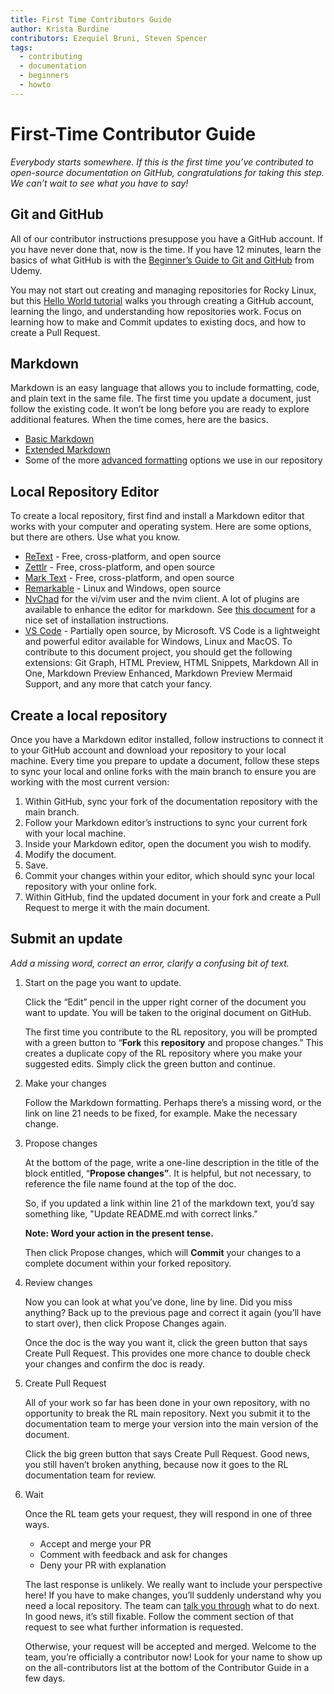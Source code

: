 ```yaml
---
title: First Time Contributors Guide
author: Krista Burdine
contributors: Ezequiel Bruni, Steven Spencer
tags:
  - contributing
  - documentation
  - beginners
  - howto
---
```


# First-Time Contributor Guide

_Everybody starts somewhere. If this is the first time you’ve contributed to open-source documentation on GitHub, congratulations for taking this step. We can’t wait to see what you have to say!_

## Git and GitHub

All of our contributor instructions presuppose you have a GitHub account. If you have never done that, now is the time. If you have 12 minutes, learn the basics of what GitHub is with the [Beginner’s Guide to Git and GitHub](https://www.udacity.com/blog/2015/06/a-beginners-git-github-tutorial.html) from Udemy.

You may not start out creating and managing repositories for Rocky Linux, but this [Hello World tutorial](https://docs.github.com/en/get-started/quickstart/hello-world) walks you through creating a GitHub account, learning the lingo, and understanding how repositories work. Focus on learning how to make and Commit updates to existing docs, and how to create a Pull Request.

## Markdown

Markdown is an easy language that allows you to include formatting, code, and plain text in the same file. The first time you update a document, just follow the existing code. It won’t be long before you are ready to explore additional features. When the time comes, here are the basics.

* [Basic Markdown](https://www.markdownguide.org/basic-syntax#code)
* [Extended Markdown](https://www.markdownguide.org/extended-syntax/#fenced-code-blocks)
* Some of the more [advanced formatting](https://docs.rockylinux.org/guides/contribute/rockydocs_formatting/) options we use in our repository

## Local Repository Editor

To create a local repository, first find and install a Markdown editor that works with your computer and operating system. Here are some options, but there are others. Use what you know.

* [ReText](https://github.com/retext-project/retext) - Free, cross-platform, and open source
* [Zettlr](https://www.zettlr.com/) - Free, cross-platform, and open source
* [Mark Text](https://github.com/marktext/marktext) - Free, cross-platform, and open source
* [Remarkable](https://remarkableapp.github.io/) - Linux and Windows, open source
* [NvChad](https://nvchad.com/) for the vi/vim user and the nvim client. A lot of plugins are available to enhance the editor for markdown. See [this document](https://docs.rockylinux.org/books/nvchad/) for a nice set of installation instructions.
* [VS Code](https://code.visualstudio.com/) - Partially open source, by Microsoft. VS Code is a lightweight and powerful editor available for Windows, Linux and MacOS. To contribute to this document project, you should get the following extensions: Git Graph, HTML Preview, HTML Snippets, Markdown All in One, Markdown Preview Enhanced, Markdown Preview Mermaid Support, and any more that catch your fancy.

## Create a local repository

Once you have a Markdown editor installed, follow instructions to connect it to your GitHub account and download your repository to your local machine. Every time you prepare to update a document, follow these steps to sync your local and online forks with the main branch to ensure you are working with the most current version:

1. Within GitHub, sync your fork of the documentation repository with the main branch.
2. Follow your Markdown editor’s instructions to sync your current fork with your local machine.
3. Inside your Markdown editor, open the document you wish to modify.
4. Modify the document.
5. Save.
6. Commit your changes within your editor, which should sync your local repository with your online fork.
7. Within GitHub, find the updated document in your fork and create a Pull Request to merge it with the main document.

## Submit an update

_Add a missing word, correct an error, clarify a confusing bit of text._

1. Start on the page you want to update.

    Click the “Edit” pencil in the upper right corner of the document you want to update. You will be taken to the original document on GitHub.

    The first time you contribute to the RL repository, you will be prompted with a green button to “**Fork** this **repository** and propose changes.” This creates a duplicate copy of the RL repository where you make your suggested edits. Simply click the green button and continue.

2. Make your changes

    Follow the Markdown formatting. Perhaps there’s a missing word, or the link on line 21 needs to be fixed, for example. Make the necessary change.

3. Propose changes

    At the bottom of the page, write a one-line description in the title of the block entitled, “**Propose changes”**. It is helpful, but not necessary, to reference the file name found at the top of the doc.

    So, if you updated a link within line 21 of the markdown text, you’d say something like, "Update README.md with correct links."

    **Note: Word your action in the present tense.**

    Then click Propose changes, which will **Commit** your changes to a complete document within your forked repository.

4. Review changes

    Now you can look at what you’ve done, line by line. Did you miss anything? Back up to the previous page and correct it again (you’ll have to start over), then click Propose Changes again.

    Once the doc is the way you want it, click the green button that says Create Pull Request. This provides one more chance to double check your changes and confirm the doc is ready.

5. Create Pull Request

    All of your work so far has been done in your own repository, with no opportunity to break the RL main repository. Next you submit it to the documentation team to merge your version into the main version of the document.

    Click the big green button that says Create Pull Request. Good news, you still haven’t broken anything, because now it goes to the RL documentation team for review.

6. Wait

    Once the RL team gets your request, they will respond in one of three ways.

    * Accept and merge your PR
    * Comment with feedback and ask for changes
    * Deny your PR with explanation

    The last response is unlikely. We really want to include your perspective here! If you have to make changes, you’ll suddenly understand why you need a local repository. The team can [talk you through](https://chat.rockylinux.org/rocky-linux/channels/documentation) what to do next. In good news, it’s still fixable. Follow the comment section of that request to see what further information is requested.

    Otherwise, your request will be accepted and merged. Welcome to the team, you’re officially a contributor now! Look for your name to show up on the all-contributors list at the bottom of the Contributor Guide in a few days.
